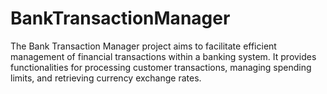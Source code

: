 # BankTransactionManager
The Bank Transaction Manager project aims to facilitate efficient management of financial transactions within a banking system. It provides functionalities for processing customer transactions, managing spending limits, and retrieving currency exchange rates. 
